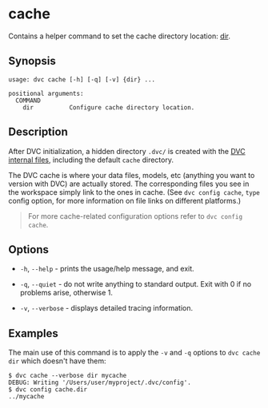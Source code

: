 # cache

Contains a helper command to set the cache directory location:
[dir](/doc/commands-reference/cache/dir).

## Synopsis

```usage
usage: dvc cache [-h] [-q] [-v] {dir} ...

positional arguments:
  COMMAND
    dir          Configure cache directory location.
```

## Description

After DVC initialization, a hidden directory `.dvc/` is created with the
[DVC internal files](/doc/user-guide/dvc-files-and-directories), including the
default `cache` directory.

The DVC cache is where your data files, models, etc (anything you want to
version with DVC) are actually stored. The corresponding files you see in the
workspace simply link to the ones in cache. (See `dvc config cache`, `type`
config option, for more information on file links on different platforms.)

> For more cache-related configuration options refer to `dvc config cache`.

## Options

- `-h`, `--help` - prints the usage/help message, and exit.

- `-q`, `--quiet` - do not write anything to standard output. Exit with 0 if no
  problems arise, otherwise 1.

- `-v`, `--verbose` - displays detailed tracing information.

## Examples

The main use of this command is to apply the `-v` and `-q` options to
`dvc cache dir` which doesn't have them:

```dvc
$ dvc cache --verbose dir mycache
DEBUG: Writing '/Users/user/myproject/.dvc/config'.
$ dvc config cache.dir
../mycache
```
